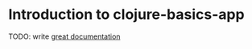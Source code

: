 # Introduction to clojure-basics-app

TODO: write [great documentation](http://jacobian.org/writing/what-to-write/)
